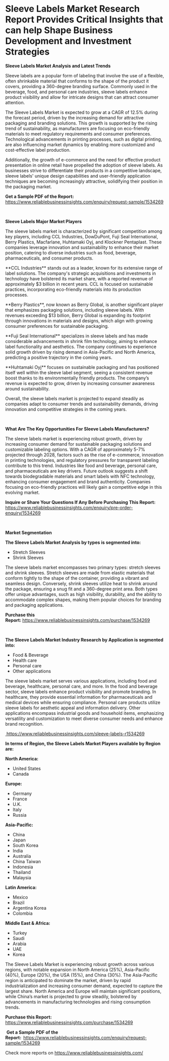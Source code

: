 <p><h1>Sleeve Labels Market Research Report Provides Critical Insights that can help Shape Business Development and Investment Strategies</h1></p><p><strong>Sleeve Labels Market Analysis and Latest Trends</strong></p>
<p><p>Sleeve labels are a popular form of labeling that involve the use of a flexible, often shrinkable material that conforms to the shape of the product it covers, providing a 360-degree branding surface. Commonly used in the beverage, food, and personal care industries, sleeve labels enhance product visibility and allow for intricate designs that can attract consumer attention.</p><p>The Sleeve Labels Market is expected to grow at a CAGR of 12.5% during the forecast period, driven by the increasing demand for attractive packaging and branding solutions. This growth is supported by the rising trend of sustainability, as manufacturers are focusing on eco-friendly materials to meet regulatory requirements and consumer preferences. Technological advancements in printing processes, such as digital printing, are also influencing market dynamics by enabling more customized and cost-effective label production.</p><p>Additionally, the growth of e-commerce and the need for effective product presentation in online retail have propelled the adoption of sleeve labels. As businesses strive to differentiate their products in a competitive landscape, sleeve labels' unique design capabilities and user-friendly application techniques are becoming increasingly attractive, solidifying their position in the packaging market.</p></p>
<p><strong>Get a Sample PDF of the Report:&nbsp;</strong> <a href="https://www.reliablebusinessinsights.com/enquiry/request-sample/1534269?utm_campaign=3356&utm_medium=2&utm_source=Github&utm_content=ia&utm_term=31032025&utm_id=sleeve-labels">https://www.reliablebusinessinsights.com/enquiry/request-sample/1534269</a></p>
<p>&nbsp;</p>
<p><strong>Sleeve Labels Major Market Players</strong></p>
<p><p>The sleeve labels market is characterized by significant competition among key players, including CCL Industries, DowDuPont, Fuji Seal International, Berry Plastics, Macfarlane, Huhtamaki Oyj, and Klockner Pentaplast. These companies leverage innovation and sustainability to enhance their market position, catering to diverse industries such as food, beverage, pharmaceuticals, and consumer products.</p><p>**CCL Industries** stands out as a leader, known for its extensive range of label solutions. The company's strategic acquisitions and investments in technology have bolstered its market share, with a reported revenue of approximately $3 billion in recent years. CCL is focused on sustainable practices, incorporating eco-friendly materials into its production processes.</p><p>**Berry Plastics**, now known as Berry Global, is another significant player that emphasizes packaging solutions, including sleeve labels. With revenues exceeding $13 billion, Berry Global is expanding its footprint through innovations in materials and designs, which align with growing consumer preferences for sustainable packaging.</p><p>**Fuji Seal International** specializes in sleeve labels and has made considerable advancements in shrink film technology, aiming to enhance label functionality and aesthetics. The company continues to experience solid growth driven by rising demand in Asia-Pacific and North America, predicting a positive trajectory in the coming years.</p><p>**Huhtamaki Oyj** focuses on sustainable packaging and has positioned itself well within the sleeve label segment, seeing a consistent revenue boost thanks to its environmentally friendly products. The company’s revenue is expected to grow, driven by increasing consumer awareness around sustainability.</p><p>Overall, the sleeve labels market is projected to expand steadily as companies adapt to consumer trends and sustainability demands, driving innovation and competitive strategies in the coming years.</p></p>
<p>&nbsp;</p>
<p><strong>What Are The Key Opportunities For Sleeve Labels Manufacturers?</strong></p>
<p><p>The sleeve labels market is experiencing robust growth, driven by increasing consumer demand for sustainable packaging solutions and customizable labeling options. With a CAGR of approximately 5-7% projected through 2028, factors such as the rise of e-commerce, innovation in printing technologies, and regulatory pressures for transparent labeling contribute to this trend. Industries like food and beverage, personal care, and pharmaceuticals are key drivers. Future outlook suggests a shift towards biodegradable materials and smart labels with NFC technology, enhancing consumer engagement and brand authenticity. Companies focusing on eco-friendly practices will likely gain a competitive edge in this evolving market.</p></p>
<p><strong>Inquire or Share Your Questions If Any Before Purchasing This Report:</strong> <a href="https://www.reliablebusinessinsights.com/enquiry/pre-order-enquiry/1534269?utm_campaign=3356&utm_medium=2&utm_source=Github&utm_content=ia&utm_term=31032025&utm_id=sleeve-labels">https://www.reliablebusinessinsights.com/enquiry/pre-order-enquiry/1534269</a></p>
<p>&nbsp;</p>
<p><strong>Market Segmentation</strong></p>
<p><strong>The Sleeve Labels Market Analysis by types is segmented into:</strong></p>
<p><ul><li>Stretch Sleeves</li><li>Shrink Sleeves</li></ul></p>
<p><p>The sleeve labels market encompasses two primary types: stretch sleeves and shrink sleeves. Stretch sleeves are made from elastic materials that conform tightly to the shape of the container, providing a vibrant and seamless design. Conversely, shrink sleeves utilize heat to shrink around the package, ensuring a snug fit and a 360-degree print area. Both types offer unique advantages, such as high visibility, durability, and the ability to accommodate complex shapes, making them popular choices for branding and packaging applications.</p></p>
<p><strong>Purchase this Report:&nbsp;</strong><a href="https://www.reliablebusinessinsights.com/purchase/1534269?utm_campaign=3356&utm_medium=2&utm_source=Github&utm_content=ia&utm_term=31032025&utm_id=sleeve-labels">https://www.reliablebusinessinsights.com/purchase/1534269</a></p>
<p>&nbsp;</p>
<p><strong>The Sleeve Labels Market Industry Research by Application is segmented into:</strong></p>
<p><ul><li>Food & Beverage</li><li>Health care</li><li>Personal care</li><li>Other applications</li></ul></p>
<p><p>The sleeve labels market serves various applications, including food and beverage, healthcare, personal care, and more. In the food and beverage sector, sleeve labels enhance product visibility and promote branding. In healthcare, they provide essential information for pharmaceuticals and medical devices while ensuring compliance. Personal care products utilize sleeve labels for aesthetic appeal and information delivery. Other applications encompass industrial goods and household items, emphasizing versatility and customization to meet diverse consumer needs and enhance brand recognition.</p></p>
<p><a href="https://www.reliablebusinessinsights.com/sleeve-labels-r1534269?utm_campaign=3356&utm_medium=2&utm_source=Github&utm_content=ia&utm_term=31032025&utm_id=sleeve-labels">&nbsp;https://www.reliablebusinessinsights.com/sleeve-labels-r1534269</a></p>
<p><strong>In terms of Region, the Sleeve Labels Market Players available by Region are:</strong></p>
<p>
    <p> <strong> North America: </strong>
        <ul>
            <li>United States</li>
            <li>Canada</li>
        </ul>
        </p> 
    <p> <strong> Europe: </strong>
        <ul>
            <li>Germany</li>
            <li>France</li>
            <li>U.K.</li>
            <li>Italy</li>
            <li>Russia</li>
        </ul>
        </p> 
    <p> <strong> Asia-Pacific: </strong>
        <ul>
            <li>China</li>
            <li>Japan</li>
            <li>South Korea</li>
            <li>India</li>
            <li>Australia</li>
            <li>China Taiwan</li>
            <li>Indonesia</li>
            <li>Thailand</li>
            <li>Malaysia</li>
        </ul>
        </p> 
    <p> <strong> Latin America: </strong>
        <ul>
            <li>Mexico</li>
            <li>Brazil</li>
            <li>Argentina Korea</li>
            <li>Colombia</li>
        </ul>
        </p> 
    <p> <strong> Middle East & Africa: </strong>
        <ul>
            <li>Turkey</li>
            <li>Saudi</li>
            <li>Arabia</li>
            <li>UAE</li>
            <li>Korea</li>
        </ul>
    </p>
    </p>
<p><p>The Sleeve Labels Market is experiencing robust growth across various regions, with notable expansion in North America (25%), Asia-Pacific (40%), Europe (20%), the USA (15%), and China (30%). The Asia-Pacific region is anticipated to dominate the market, driven by rapid industrialization and increasing consumer demand, expected to capture the largest share. North America and Europe will maintain significant positions, while China’s market is projected to grow steadily, bolstered by advancements in manufacturing technologies and rising consumption trends.</p></p>
<p><strong>Purchase this Report: </strong><a href="https://www.reliablebusinessinsights.com/purchase/1534269?utm_campaign=3356&utm_medium=2&utm_source=Github&utm_content=ia&utm_term=31032025&utm_id=sleeve-labels">https://www.reliablebusinessinsights.com/purchase/1534269</a></p>
<p>&nbsp;<strong>Get a Sample PDF of the Report:&nbsp;&nbsp;</strong><a href="https://www.reliablebusinessinsights.com/enquiry/request-sample/1534269?utm_campaign=3356&utm_medium=2&utm_source=Github&utm_content=ia&utm_term=31032025&utm_id=sleeve-labels">https://www.reliablebusinessinsights.com/enquiry/request-sample/1534269</a></p>
<p><strong></strong></p>
<p>Check more reports on <a href="https://www.reliablebusinessinsights.com/?utm_campaign=3356&utm_medium=2&utm_source=Github&utm_content=ia&utm_term=31032025&utm_id=sleeve-labels">https://www.reliablebusinessinsights.com/</a></p>